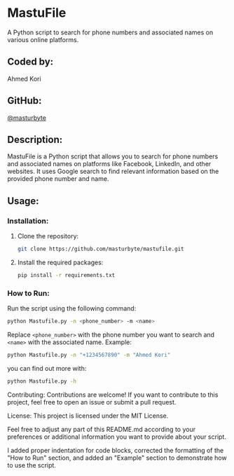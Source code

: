 # MastuFile

A Python script to search for phone numbers and associated names on various online platforms.

## Coded by:

Ahmed Kori

## GitHub:

[@masturbyte](https://github.com/masturbyte)

## Description:

MastuFile is a Python script that allows you to search for phone numbers and associated names on platforms like Facebook, LinkedIn, and other websites. It uses Google search to find relevant information based on the provided phone number and name.

## Usage:

### Installation:

1. Clone the repository:

    ```bash
    git clone https://github.com/masturbyte/mastufile.git
    ```

2. Install the required packages:

    ```bash
    pip install -r requirements.txt
    ```

### How to Run:

Run the script using the following command:

```bash
python Mastufile.py -n <phone_number> -m <name>
```
Replace `<phone_number>` with the phone number you want to search and `<name>` with the associated name.
Example:
```bash
python Mastufile.py -n "+1234567890" -m "Ahmed Kori"
```
you can find out more with:
```bash
python Mastufile.py -h
```



Contributing:
Contributions are welcome! If you want to contribute to this project, feel free to open an issue or submit a pull request.

License:
This project is licensed under the MIT License.

Feel free to adjust any part of this README.md according to your preferences or additional information you want to provide about your script.

I added proper indentation for code blocks, corrected the formatting of the "How to Run" section, and added an "Example" section to demonstrate how to use the script.
